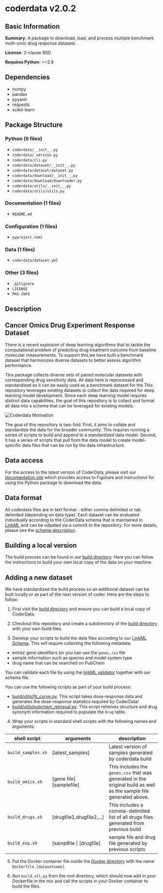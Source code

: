 # coderdata v2.0.2

## Basic Information

**Summary**: A package to download, load, and process multiple benchmark multi-omic drug response datasets

**License**: 2-clause BSD

**Requires Python**: >=3.9

## Dependencies

- numpy
- pandas
- pyyaml
- requests
- scikit-learn

## Package Structure

### Python (9 files)

- `coderdata/__init__.py`
- `coderdata/_version.py`
- `coderdata/cli.py`
- `coderdata/dataset/__init__.py`
- `coderdata/dataset/dataset.py`
- `coderdata/download/__init__.py`
- `coderdata/download/downloader.py`
- `coderdata/utils/__init__.py`
- `coderdata/utils/utils.py`

### Documentation (1 files)

- `README.md`

### Configuration (1 files)

- `pyproject.toml`

### Data (1 files)

- `coderdata/dataset.yml`

### Other (3 files)

- `.gitignore`
- `LICENSE`
- `PKG-INFO`

## Description

## Cancer Omics Drug Experiment Response Dataset 

There is a recent explosion of deep learning algorithms that to tackle the computational problem of predicting drug treatment outcome from baseline molecular measurements. To support this,we have built a benchmark dataset that harmonizes diverse datasets to better assess algorithm performance.

This package collects diverse sets of paired molecular datasets with corresponding drug sensitivity data. All data here is reprocessed and standardized so it can be easily used as a benchmark dataset for the 
This repository leverages existing datasets to collect the data
required for deep learning model development. Since each deep learning model
requires distinct data capabilities, the goal of this repository is to
collect and format all data into a schema that can be leveraged for
existing models.

![Coderdata Motivation](coderdata_overview.jpg?raw=true "Motivation behind
coderdata develompent")


The goal of this repository is two-fold: First, it aims to collate and
standardize the data for the broader community. This requires
running a series of scripts to build and append to a standardized data
model. Second, it has a series of scripts that pull from the data
model to create model-specific data files that can be run by the data
infrastructure. 

## Data access
For the access to the latest version of CoderData, please visit our
[documentation site](https://pnnl-compbio.github.io/coderdata/) which provides access to Figshare and
instructions for using the Python package to download the data.

## Data format
All coderdata files are in text format - either comma delimited or tab
delimited (depending on data type). Each dataset can be evaluated
individually according to the CoderData schema that is maintained in [LinkML](schema/coderdata.yaml)
and can be udpated via a commit to the repository. For more details,
please see the [schema description](schema/README.md).

## Building a local version

The build process can be found in our [build
directory](build/README.md). Here you can follow the instructions to
build your own local copy of the data on your machine. 

## Adding a new dataset

We have standardized the build process so an additional dataset can be
built locally or as part of the next version of coder. Here are the
steps to follow:

1. First visit the [build
directory](build/README.md) and ensure you can build a local copy of
CoderData. 

2. Checkout this repository and  create a subdirectory of the
[build directory](build) with your own build files. 

3. Develop your scripts to build the data files according to our
[LinkML Schema](schema/coderdata.yaml]). This will require collecting
the following metadata:
- entrez gene identifiers (or you can use the `genes.csv` file
- sample information such as species and model system type
- drug name that can be searched on PubChem

You can validate each file by
using the [linkML
validator](https://linkml.io/linkml/data/validating-data) together
with our schema file. 

You can use the following scripts as part of your build process:
- [build/utils/fit_curve.py](build/utils/fit_curve.py): This script
  takes dose-response data and generates the dose-response statistics
  required by CoderData/
- [build/utils/pubchem_retrieval.py](build/utils/pubchem_retreival.py):
  This script retreives structure and drug synonym information
  required to populate the `Drug` table. 

4. Wrap your scripts in standard shell scripts with the following names
and arguments:

| shell script     | arguments                | description         |
|------------------|--------------------------|---------------------|
| `build_samples.sh` | [latest_samples] | Latest version of samples generated by coderdata build |
| `build_omics.sh` | [gene file] [samplefile] | This includes the `genes.csv` that was generated in the original build as well as the sample file generated above. |
| `build_drugs.sh` | [drugfile1,drugfile2,...]       | This includes a comma-delimited list of all drugs files generated from previous build  |
| `build_exp.sh`| [samplfile ] [drugfile] | sample file and drug file generated by previous scripts |

5. Put the Docker container file inside the [Docker
directory](./build/docker) with the name
`Dockerfile.[datasetname]`. 

6. Run `build_all.py` from the root directory, which should now add in
your Dockerfile in the mix and call the scripts in your Docker
container to build the files.



